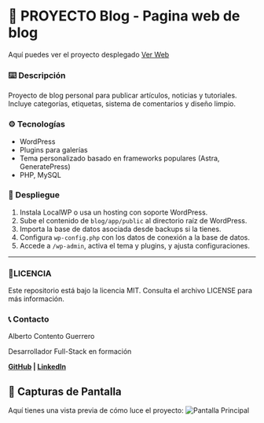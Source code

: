 # 📝 PROYECTO Blog - Pagina web de blog
Aquí puedes ver el proyecto desplegado [Ver Web](https://blog.pruebas-alberto.online/)

### ⌨️ Descripción  
Proyecto de blog personal para publicar artículos, noticias y tutoriales. Incluye categorías, etiquetas, sistema de comentarios y diseño limpio.


### ⚙️ Tecnologías  
- WordPress  
- Plugins para galerías 
- Tema personalizado basado en frameworks populares (Astra, GeneratePress)  
- PHP, MySQL  

### 🚀 Despliegue  
1. Instala LocalWP o usa un hosting con soporte WordPress.  
2. Sube el contenido de `blog/app/public` al directorio raíz de WordPress.  
3. Importa la base de datos asociada desde backups si la tienes.  
4. Configura `wp-config.php` con los datos de conexión a la base de datos.  
5. Accede a `/wp-admin`, activa el tema y plugins, y ajusta configuraciones.  

---

### 📄LICENCIA
Este repositorio está bajo la licencia MIT. Consulta el archivo LICENSE para más información.

### 📞 Contacto
Alberto Contento Guerrero

Desarrollador Full-Stack en formación

**[GitHub](https://github.com/AlbertoContento) | [LinkedIn](https://www.linkedin.com/in/alberto-contento-guerrero/)**

## 🎨 Capturas de Pantalla 
Aquí tienes una vista previa de cómo luce el proyecto:
![Pantalla Principal](https://github.com/AlbertoContento/Instagram/blob/main/assets/Captura%20de%20pantalla.png)
